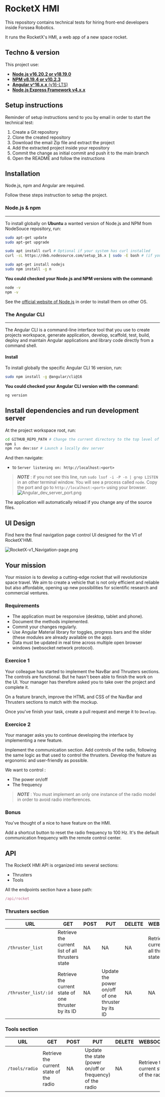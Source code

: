 # RocketX HMI

This repository contains technical tests for hiring front-end developers inside Forssea Robotics.

It runs the RocketX's HMI, a web app of a new space rocket.

## Techno & version

This project use:

- [**Node.js v16.20.2 or v18.19.0**](https://nodejs.org/en/about/previous-releases)
- [**NPM v8.19.4 or v10.2.3**](https://nodejs.org/en/about/previous-releases)
- [**Angular v^16.x.x** (v16-LTS)](https://angular.io/guide/releases#actively-supported-versions)
- [**Node.js Express Framework v4.x.x**](https://expressjs.com/en/4x/api.html)

## Setup instructions

Reminder of setup instructions send to you by email in order to start the technical test:

1. Create a Git repository
2. Clone the created repository
3. Download the email Zip file and extract the project
4. Add the extracted project inside your repository
5. Commit the change as initial commit and push it to the main branch
6. Open the README and follow the instructions

## Installation

Node.js, npm and Angular are required.

Follow these steps instruction to setup the project.

### Node.js & npm

---

To install globally on **Ubuntu** a wanted version of Node.js and NPM from NodeSouce repository, run:

```bash
sudo apt-get update
sudo apt-get upgrade

sudo apt install curl # Optional if your system has curl installed
curl -sL https://deb.nodesource.com/setup_16.x | sudo -E bash # (if you want to install another version, you can replace 16.x with your wanted version. Example: 18.x)

sudo apt-get install nodejs
sudo npm install -g n
```

**You could checked your Node.js and NPM versions with the command:**

```bash
node -v
npm -v
```

See the [official website of Node.js](https://nodejs.org/en/download/) in order to install them on other OS.

### The Angular CLI

---

The Angular CLI is a command-line interface tool that you use to create projects workspace, generate application, develop, scaffold, test, build, deploy and maintain Angular applications and library code directly from a command shell.

#### **Install**

To install globally the specific Angular CLI 16 version, run:

```bash
sudo npm install -g @angular/cli@16
```

**You could checked your Angular CLI version with the command:**

```bash
ng version
```

## Install dependencies and run development server

At the project workspace root, run:

```bash
cd GITHUB_REPO_PATH # Change the current directory to the top level of the GitHub repo
npm i
npm run dev:ssr # Launch a locally dev server
```

And then navigate:

- to `Server listening on: http://localhost:<port>`

> **_NOTE_** : if you not see this line, run `sudo lsof -i -P -n | grep LISTEN` in an other terminal window. You will see a process called `node`. Copy the port and go to `http://localhost:<port>` using your browser.
![Angular_dev_server_port.png](./src/assets/Angular_dev_server_port.png)

The application will automatically reload if you change any of the source files.

## UI Design

Find here the final navigation page control UI designed for the V1 of RocketX'HMI.

![RocketX-v1_Navigation-page.png](./src/assets/RocketX-v1_Navigation-page.png)

## Your mission

Your mission is to develop a cutting-edge rocket that will revolutionize space travel. We aim to create a vehicle that is not only efficient and reliable but also affordable, opening up new possibilities for scientific research and commercial ventures.

### Requirements

- The application must be responsive (desktop, tablet and phone).
- Document the methods implemented.
- Commit your changes regularly.
- Use Angular Material library for toggles, progress bars and the slider (these modules are already available on the app).
- Data must be updated in real time across multiple open browser windows (websocket network protocol).

### Exercice 1

Your colleague has started to implement the NavBar and Thrusters sections. The controls are functional. But he hasn't been able to finish the work on the UI. Your manager has therefore asked you to take over the project and complete it.

On a feature branch, improve the HTML and CSS of the NavBar and Thrusters sections to match with the mockup.

Once you've finish your task, create a pull request and merge it to `Develop`.

### Exercice 2

Your manager asks you to continue developing the interface by implementing a new feature.

Implement the communication section. Add controls of the radio, following the same logic as that used to control the thrusters. Develop the feature as ergonomic and user-friendly as possible.

We want to control :

- The power on/off
- The frequency

> **_NOTE_** : You must implement an only one instance of the radio model in order to avoid radio interferences.

### Bonus

You've thought of a nice to have feature on the HMI.

Add a shortcut button to reset the radio frequency to 100 Hz. It's the default communication frequency with the remote control center.

## API

The RocketX HMI API is organized into several sections:

- Thrusters
- Tools

All the endpoints section have a base path:

```Javascript
/api/rocket
```

### Thrusters section

| URL                           | GET | POST | PUT | DELETE | WEBSOCKET |
|-------------------------------|-----|------|-----|--------| --------- |
| `/thruster_list`              | Retrieve the current list of all thrusters state | NA | NA | NA | Retrieve the current list of all thrusters state |
| `/thruster_list/:id`          | Retrieve the current state of one thruster by its ID | NA | Update the power on/off of one thruster by its ID | NA | NA |

### Tools section

| URL                           | GET | POST | PUT | DELETE | WEBSOCKET |
|-------------------------------|-----|------|-----|--------| --------- |
| `/tools/radio`                | Retrieve the current state of the radio | NA | Update the state (power on/off or frequency) of the radio  | NA | Retrieve the current state of the radio |
